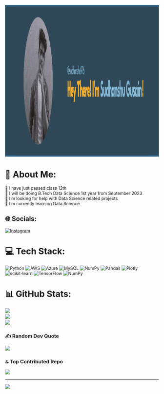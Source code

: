 <div>  
<img align="center" src="https://github.com/sudhanshu976/sudhanshu976/blob/main/image.png" width="10000" height="500" line-height:0px /> 
</div>
<h1>💫 About Me: </h1>
🔭 I have just passed class 12th <br>👯 I will be doing B.Tech Data Science 1st year from September 2023<br>🤝 I’m looking for help with Data Science related projects<br>🌱 I’m currently learning Data Science 


## 🌐 Socials:
[![Instagram](https://img.shields.io/badge/Instagram-%23E4405F.svg?logo=Instagram&logoColor=white)](https://instagram.com/sudhanshu_._00) 

# 💻 Tech Stack:
![Python](https://img.shields.io/badge/python-3670A0?style=for-the-badge&logo=python&logoColor=ffdd54) ![AWS](https://img.shields.io/badge/AWS-%23FF9900.svg?style=for-the-badge&logo=amazon-aws&logoColor=white) ![Azure](https://img.shields.io/badge/azure-%230072C6.svg?style=for-the-badge&logo=azure-devops&logoColor=white) ![MySQL](https://img.shields.io/badge/mysql-%2300f.svg?style=for-the-badge&logo=mysql&logoColor=white) ![NumPy](https://img.shields.io/badge/numpy-%23013243.svg?style=for-the-badge&logo=numpy&logoColor=white) ![Pandas](https://img.shields.io/badge/pandas-%23150458.svg?style=for-the-badge&logo=pandas&logoColor=white) ![Plotly](https://img.shields.io/badge/Plotly-%233F4F75.svg?style=for-the-badge&logo=plotly&logoColor=white) ![scikit-learn](https://img.shields.io/badge/scikit--learn-%23F7931E.svg?style=for-the-badge&logo=scikit-learn&logoColor=white) ![TensorFlow](https://img.shields.io/badge/TensorFlow-%23FF6F00.svg?style=for-the-badge&logo=TensorFlow&logoColor=white) ![NumPy](https://img.shields.io/badge/numpy-%23013243.svg?style=for-the-badge&logo=numpy&logoColor=white)
# 📊 GitHub Stats:
![](https://github-readme-stats.vercel.app/api?username=sudhanshu976&theme=dark&hide_border=false&include_all_commits=false&count_private=false)<br/>
![](https://github-readme-streak-stats.herokuapp.com/?user=sudhanshu976&theme=dark&hide_border=false)<br/>
![](https://github-readme-stats.vercel.app/api/top-langs/?username=sudhanshu976&theme=dark&hide_border=false&include_all_commits=false&count_private=false&layout=compact)

### ✍️ Random Dev Quote
![](https://quotes-github-readme.vercel.app/api?type=vetical&theme=dark)

### 🔝 Top Contributed Repo
![](https://github-contributor-stats.vercel.app/api?username=sudhanshu976&limit=5&theme=dark&combine_all_yearly_contributions=true)

---
[![](https://visitcount.itsvg.in/api?id=sudhanshu976&icon=0&color=0)](https://visitcount.itsvg.in)

<!-- Proudly created with GPRM ( https://gprm.itsvg.in ) -->
